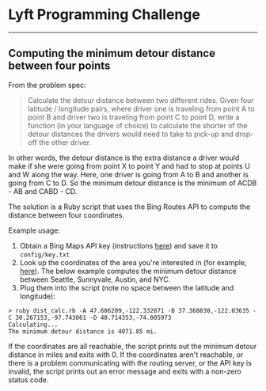 # Lyft Programming Challenge
---
## Computing the minimum detour distance between four points

From the problem spec:

> Calculate the detour distance between two different rides. Given four latitude / longitude pairs, where driver one is traveling from point A to point B and driver two is traveling from point C to point D, write a function (in your language of choice) to calculate the shorter of the detour distances the drivers would need to take to pick-up and drop-off the other driver.

In other words, the detour distance is the extra distance a driver would make if she were going from point X to point Y and had to stop at points U and W along the way. Here, one driver is going from A to B and another is going from C to D. So the minimum detour distance is the minimum of ACDB - AB and CABD - CD.

The solution is a Ruby script that uses the Bing Routes API to compute the distance between four coordinates.

Example usage:

1. Obtain a Bing Maps API key (instructions [here][1]) and save it to `config/key.txt`
2. Look up the coordinates of the area you're interested in (for example, [here][2]). The below example computes the minimum detour distance between Seattle, Sunnyvale, Austin, and NYC.
3. Plug them into the script (note no space between the latitude and longitude):
```
> ruby dist_calc.rb -A 47.606209,-122.332071 -B 37.368830,-122.03635 -C 30.267153,-97.743061 -D 40.714353,-74.005973
Calculating...
The minimum detour distance is 4071.85 mi.
```

If the coordinates are all reachable, the script prints out the minimum detour distance in miles and exits with 0. If the coordinates aren't reachable, or there is a problem communicating with the routing server, or the API key is invalid, the script prints out an error message and exits with a non-zero status code.

  [1]: http://msdn.microsoft.com/en-us/library/ff428642.aspx
  [2]: http://www.latlong.net/
